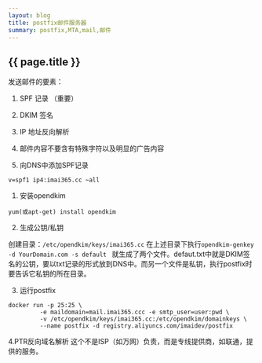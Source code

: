 ```yaml
---
layout: blog
title: postfix邮件服务器
summary: postfix,MTA,mail,邮件
---
```


## {{ page.title }}

发送邮件的要素：
1. SPF 记录 （重要）
2. DKIM 签名
3. IP 地址反向解析
4. 邮件内容不要含有特殊字符以及明显的广告内容

0. 向DNS中添加SPF记录

```v=spf1 ip4:imai365.cc ~all```

1. 安装opendkim

```
yum(或apt-get) install opendkim
```
2. 生成公钥/私钥

创建目录：```/etc/opendkim/keys/imai365.cc```
在上述目录下执行```opendkim-genkey -d YourDomain.com -s default ```  就生成了两个文件。defaut.txt中就是DKIM签名的公钥，要以txt记录的形式放到DNS中。而另一个文件是私钥，执行postfix时要告诉它私钥的所在目录。

3. 运行postfix

```
docker run -p 25:25 \
         -e maildomain=mail.imai365.ccc -e smtp_user=user:pwd \
         -v /etc/opendkim/keys/imai365.cc:/etc/opendkim/domainkeys \
         --name postfix -d registry.aliyuncs.com/imaidev/postfix
```
4.PTR反向域名解析
 这个不是ISP（如万网）负责，而是专线提供商，如联通，提供的服务。
